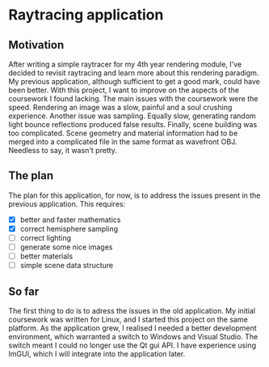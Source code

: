# Raytracing application
## Motivation
After writing a simple raytracer for my 4th year rendering module, I've decided to revisit raytracing and learn more about this rendering paradigm. My previous application, although sufficient to get a good mark, could have been better. With this project, I want to improve on the aspects of the coursework I found lacking. 
The main issues with the coursework were the speed. Rendering an image was a slow, painful and a soul crushing experience. Another issue was sampling. Equally slow, generating random light bounce reflections produced false results. Finally, scene building was too complicated. Scene geometry and material information had to be merged into a complicated file in the same format as wavefront OBJ. Needless to say, it wasn't pretty.
## The plan
The plan for this application, for now, is to address the issues present in the previous application. This requires:
-[x] better and faster mathematics 
-[x] correct hemisphere sampling 
-[ ] correct lighting
-[ ] generate some nice images
-[ ] better materials
-[ ] simple scene data structure

## So far
The first thing to do is to adress the issues in the old application. My initial coursework was written for Linux, and I started this project on the same platform. As the application grew, I realised I needed a better development environment, which warranted a switch to Windows and Visual Studio. The switch meant I could no longer use the Qt gui API. I have experience using ImGUI, which I will integrate into the application later. 
